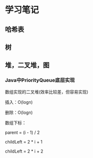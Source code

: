 # 学习笔记

## 哈希表

## 树

## 堆，二叉堆，图

### Java中PriorityQueue底层实现

数组实现的二叉堆(效率比较差，但容易实现)

插入：O(logn)

删除：O(logn)

数组下标：

parent = (i - 1) / 2

childLeft = 2 * i + 1

childLeft = 2 * i + 2
